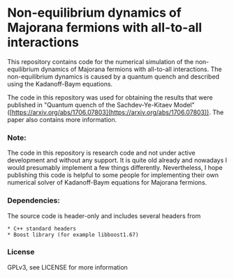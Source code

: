 # Non-equilibrium dynamics of Majorana fermions with all-to-all interactions

This repository contains code for the numerical simulation of the non-equilibrium dynamics of Majorana fermions with all-to-all interactions. The non-equilibrium dynamics is caused by a quantum quench and described using the Kadanoff-Baym equations.

The code in this repository was used for obtaining the results that were published in "Quantum quench of the Sachdev-Ye-Kitaev Model" ([https://arxiv.org/abs/1706.07803](https://arxiv.org/abs/1706.07803)). The paper also contains more information.

### Note:
The code in this repository is research code and not under active development and without any support. It is quite old already and nowadays I would presumably implement a few things differently. Nevertheless, I hope publishing this code is helpful to some people for implementing their own numerical solver of Kadanoff-Baym equations for Majorana fermions.


### Dependencies:
The source code is header-only and includes several headers from

    * C++ standard headers
    * Boost library (for example libboost1.67)

### License
GPLv3, see LICENSE for more information
